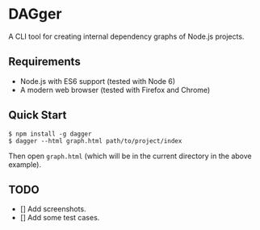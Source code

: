 # DAGger

A CLI tool for creating internal dependency graphs of Node.js projects.

## Requirements

* Node.js with ES6 support (tested with Node 6)
* A modern web browser (tested with Firefox and Chrome)

## Quick Start

    $ npm install -g dagger
    $ dagger --html graph.html path/to/project/index

Then open `graph.html` (which will be in the current directory in the above example).
## TODO

- [] Add screenshots.
- [] Add some test cases.

